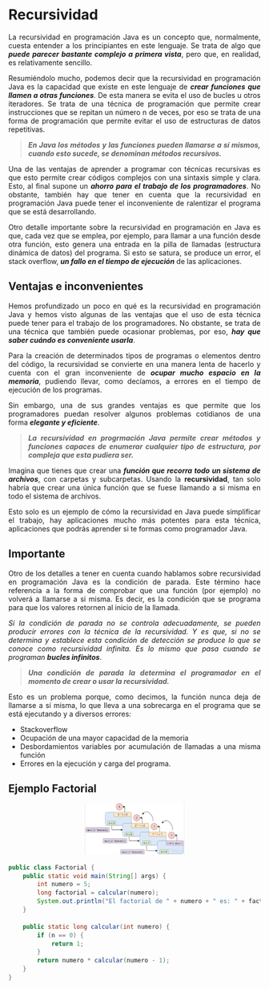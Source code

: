 <div align="justify">

# Recursividad

La recursividad en programación Java es un concepto que, normalmente, cuesta entender a los principiantes en este lenguaje. Se trata de algo que ___puede parecer bastante complejo a primera vista___, pero que, en realidad, es relativamente sencillo.

Resumiéndolo mucho, podemos decir que la recursividad en programación Java es la capacidad que existe en este lenguaje de ___crear funciones que llamen a otras funciones___. De esta manera se evita el uso de bucles u otros iteradores.  Se trata de una técnica de programación que permite crear instrucciones que se repitan un número n de veces, por eso se trata de una forma de programación que permite evitar el uso de estructuras de datos repetitivas.

>___En Java los métodos y las funciones pueden llamarse a sí mismos, cuando esto sucede, se denominan métodos recursivos.___

Una de las ventajas de aprender a programar con técnicas recursivas es que esto permite crear códigos complejos con una sintaxis simple y clara. Esto, al final supone un ___ahorro para el trabajo de los programadores___. No obstante, también hay que tener en cuenta que la recursividad en programación Java puede tener el inconveniente de ralentizar el programa que se está desarrollando.

Otro detalle importante sobre la recursividad en programación en Java es que, cada vez que se emplea, por ejemplo, para llamar a una función desde otra función, esto genera una entrada en la pilla de llamadas (estructura dinámica de datos) del programa. Si esto se satura, se produce un error, el stack overflow, ___un fallo en el tiempo de ejecución___ de las aplicaciones.

## Ventajas e inconvenientes

Hemos profundizado un poco en qué es la recursividad en programación Java y hemos visto algunas de las ventajas que el uso de esta técnica puede tener para el trabajo de los programadores. No obstante, se trata de una técnica que también puede ocasionar problemas, por eso, ___hay que saber cuándo es conveniente usarla___.

Para la creación de determinados tipos de programas o elementos dentro del código, la recursividad se convierte en una manera lenta de hacerlo y cuenta con el gran inconveniente de ___ocupar mucho espacio en la memoria___, pudiendo llevar, como decíamos, a errores en el tiempo de ejecución de los programas.

Sin embargo, una de sus grandes ventajas es que permite que los programadores puedan resolver algunos problemas cotidianos de una forma ___elegante y eficiente___.

>___La recursividad en progrmación Java permite crear métodos y funciones capaces de enumerar cualquier tipo de estructura, por compleja que esta pudiera ser.___

Imagina que tienes que crear una ___función que recorra todo un sistema de archivos___, con carpetas y subcarpetas. Usando la __recursividad__, tan solo habría que crear una única función que se fuese llamando a si misma en todo el sistema de archivos.

Esto solo es un ejemplo de cómo la recursividad en Java puede simplificar el trabajo, hay aplicaciones mucho más potentes para esta técnica, aplicaciones que podrás aprender si te formas como programador Java.

## Importante

Otro de los detalles a tener en cuenta cuando hablamos sobre recursividad en programación Java es la condición de parada. Este término hace referencia a la forma de comprobar que una función (por ejemplo) no volverá a llamarse a si misma. Es decir, es la condición que se programa para que los valores retornen al inicio de la llamada.

_Si la condición de parada no se controla adecuadamente, se pueden producir errores con la técnica de la recursividad. Y es que, si no se determina y establece esta condición de detección se produce lo que se conoce como recursividad infinita. Es lo mismo que pasa cuando se programan_ ___bucles infinitos___.

>___Una condición de parada la determina el programador en el momento de crear o usar la recursividad.___

Esto es un problema porque, como decimos, la función nunca deja de llamarse a sí misma, lo que lleva a una sobrecarga en el programa que se está ejecutando y a diversos errores:

- Stackoverflow
- Ocupación de una mayor capacidad de la memoria
- Desbordamientos variables por acumulación de llamadas a una misma función
- Errores en la ejecución y carga del programa.

## Ejemplo Factorial

<div align="center">
    <img src="img/factorial-recursividad.png" width="200px">
</div>


```java
public class Factorial {
    public static void main(String[] args) {
        int numero = 5; 
        long factorial = calcular(numero);
        System.out.println("El factorial de " + numero + " es: " + factorial);
    }

    public static long calcular(int numero) {
        if (n == 0) {
            return 1;
        }
        return numero * calcular(numero - 1);
    }
}
```

</div>